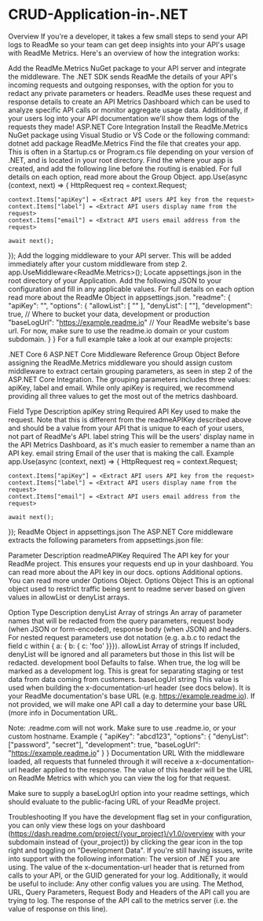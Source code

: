 # CRUD-Application-in-.NET

Overview
If you're a developer, it takes a few small steps to send your API logs to ReadMe so your team can get deep insights into your API's usage with ReadMe Metrics. Here's an overview of how the integration works:

Add the ReadMe.Metrics NuGet package to your API server and integrate the middleware.
The .NET SDK sends ReadMe the details of your API's incoming requests and outgoing responses, with the option for you to redact any private parameters or headers.
ReadMe uses these request and response details to create an API Metrics Dashboard which can be used to analyze specific API calls or monitor aggregate usage data. Additionally, if your users log into your API documentation we'll show them logs of the requests they made!
ASP.NET Core Integration
Install the ReadMe.Metrics NuGet package using Visual Studio or VS Code or the following command:
dotnet add package ReadMe.Metrics
Find the file that creates your app. This is often in a Startup.cs or Program.cs file depending on your version of .NET, and is located in your root directory. Find the where your app is created, and add the following line before the routing is enabled. For full details on each option, read more about the Group Object.
app.Use(async (context, next) =>
{
    HttpRequest req = context.Request;

    context.Items["apiKey"] = <Extract API users API key from the request>
    context.Items["label"] = <Extract API users display name from the request>
    context.Items["email"] = <Extract API users email address from the request>

    await next();
});
Add the logging middleware to your API server. This will be added immediately after your custom middleware from step 2.
app.UseMiddleware<ReadMe.Metrics>();
Locate appsettings.json in the root directory of your Application. Add the following JSON to your configuration and fill in any applicable values. For full details on each option read more about the ReadMe Object in appsettings.json.
"readme": {
    "apiKey": "<Your ReadMe API Key>",
    "options": {
        "allowList": [ "<Any parameters you want allowed in your log. See docs>" ],
        "denyList": [ "<Any parameters you want removed from your log. See docs>"],
        "development": true, // Where to bucket your data, development or production
        "baseLogUrl": "https://example.readme.io" // Your ReadMe website's base url. For now, make sure to use the readme.io domain or your custom subdomain.
    }
}
For a full example take a look at our example projects:

.NET Core 6
ASP.NET Core Middleware Reference
Group Object
Before assigning the ReadMe.Metrics middleware you should assign custom middleware to extract certain grouping parameters, as seen in step 2 of the ASP.NET Core Integration. The grouping parameters includes three values: apiKey, label and email. While only apiKey is required, we recommend providing all three values to get the most out of the metrics dashboard.

Field	Type	Description
apiKey	string	Required API Key used to make the request. Note that this is different from the readmeAPIKey described above and should be a value from your API that is unique to each of your users, not part of ReadMe's API.
label	string	This will be the users' display name in the API Metrics Dashboard, as it's much easier to remember a name than an API key.
email	string	Email of the user that is making the call.
Example
app.Use(async (context, next) =>
{
    HttpRequest req = context.Request;

    context.Items["apiKey"] = <Extract API users API key from the request>
    context.Items["label"] = <Extract API users display name from the request>
    context.Items["email"] = <Extract API users email address from the request>

    await next();
});
ReadMe Object in appsettings.json
The ASP.NET Core middleware extracts the following parameters from appsettings.json file:

Parameter	Description
readmeAPIKey	Required The API key for your ReadMe project. This ensures your requests end up in your dashboard. You can read more about the API key in our docs.
options	Additional options. You can read more under Options Object.
Options Object
This is an optional object used to restrict traffic being sent to readme server based on given values in allowList or denyList arrays.

Option	Type	Description
denyList	Array of strings	An array of parameter names that will be redacted from the query parameters, request body (when JSON or form-encoded), response body (when JSON) and headers. For nested request parameters use dot notation (e.g. a.b.c to redact the field c within { a: { b: { c: 'foo' }}}).
allowList	Array of strings	If included, denyList will be ignored and all parameters but those in this list will be redacted.
development	bool	Defaults to false. When true, the log will be marked as a development log. This is great for separating staging or test data from data coming from customers.
baseLogUrl	string	This value is used when building the x-documentation-url header (see docs below). It is your ReadMe documentation's base URL (e.g. https://example.readme.io). If not provided, we will make one API call a day to determine your base URL (more info in Documentation URL.

Note: .readme.com will not work. Make sure to use .readme.io, or your custom hostname.
Example
{
  "apiKey": "abcd123",
  "options": {
    "denyList": ["password", "secret"],
    "development": true,
    "baseLogUrl": "https://example.readme.io"
  }
}
Documentation URL
With the middleware loaded, all requests that funneled through it will receive a x-documentation-url header applied to the response. The value of this header will be the URL on ReadMe Metrics with which you can view the log for that request.

Make sure to supply a baseLogUrl option into your readme settings, which should evaluate to the public-facing URL of your ReadMe project.

Troubleshooting
If you have the development flag set in your configuration, you can only view these logs on your dashboard (https://dash.readme.com/project/{your_project}/v1.0/overview with your subdomain instead of {your_project}) by clicking the gear icon in the top right and toggling on "Development Data".
If you're still having issues, write into support with the following information:
The version of .NET you are using.
The value of the x-documentation-url header that is returned from calls to your API, or the GUID generated for your log.
Additionally, it would be useful to include:
Any other config values you are using.
The Method, URL, Query Parameters, Request Body and Headers of the API call you are trying to log.
The response of the API call to the metrics server (i.e. the value of response on this line).

